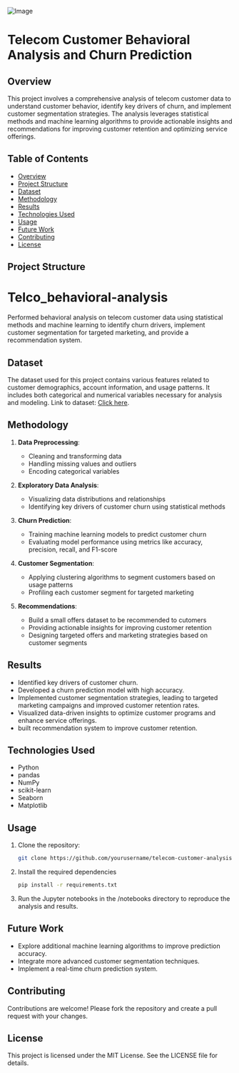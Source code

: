 ![Image](https://telecoms.adaptit.tech/wp-content/uploads/2023/12/Customer-Analytics-2.jpg)

# Telecom Customer Behavioral Analysis and Churn Prediction

## Overview
This project involves a comprehensive analysis of telecom customer data to understand customer behavior, identify key drivers of churn, and implement customer segmentation strategies. The analysis leverages statistical methods and machine learning algorithms to provide actionable insights and recommendations for improving customer retention and optimizing service offerings.

## Table of Contents
- [Overview](#overview)
- [Project Structure](#project-structure)
- [Dataset](#dataset)
- [Methodology](#methodology)
- [Results](#results)
- [Technologies Used](#technologies-used)
- [Usage](#usage)
- [Future Work](#future-work)
- [Contributing](#contributing)
- [License](#license)

## Project Structure
# Telco_behavioral-analysis
Performed behavioral analysis on telecom customer data using statistical methods and machine learning to identify churn drivers, implement customer segmentation for targeted marketing, and provide a recommendation system.


## Dataset
The dataset used for this project contains various features related to customer demographics, account information, and usage patterns. It includes both categorical and numerical variables necessary for analysis and modeling. Link to dataset: [Click here](https://www.kaggle.com/datasets/mnassrib/telecom-churn-datasets).

## Methodology
1. **Data Preprocessing**:
   - Cleaning and transforming data
   - Handling missing values and outliers
   - Encoding categorical variables

2. **Exploratory Data Analysis**:
   - Visualizing data distributions and relationships
   - Identifying key drivers of customer churn using statistical methods

3. **Churn Prediction**:
   - Training machine learning models to predict customer churn
   - Evaluating model performance using metrics like accuracy, precision, recall, and F1-score

4. **Customer Segmentation**:
   - Applying clustering algorithms to segment customers based on usage patterns
   - Profiling each customer segment for targeted marketing

5. **Recommendations**:
   - Build a small offers dataset to be recommended to cutomers
   - Providing actionable insights for improving customer retention
   - Designing targeted offers and marketing strategies based on customer segments

## Results
- Identified key drivers of customer churn.
- Developed a churn prediction model with high accuracy.
- Implemented customer segmentation strategies, leading to targeted marketing campaigns and improved customer retention rates.
- Visualized data-driven insights to optimize customer programs and enhance service offerings.
- built recommendation system to improve customer retention.

## Technologies Used
- Python
- pandas
- NumPy
- scikit-learn
- Seaborn
- Matplotlib

## Usage
1. Clone the repository:
   ```bash
   git clone https://github.com/yourusername/telecom-customer-analysis.git
2. Install the required dependencies
   ```bash
   pip install -r requirements.txt
3. Run the Jupyter notebooks in the /notebooks directory to reproduce the analysis and results.

## Future Work


- Explore additional machine learning algorithms to improve prediction accuracy.
- Integrate more advanced customer segmentation techniques.
- Implement a real-time churn prediction system.

## Contributing
Contributions are welcome! Please fork the repository and create a pull request with your changes.

## License
This project is licensed under the MIT License. See the LICENSE file for details.
